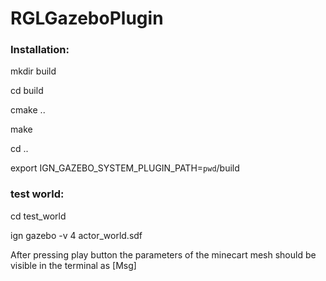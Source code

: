 # RGLGazeboPlugin
### Installation:

mkdir build

cd build

cmake ..

make

cd ..

export IGN_GAZEBO_SYSTEM_PLUGIN_PATH=`pwd`/build

### test world:

cd test_world

ign gazebo -v 4 actor_world.sdf

After pressing play button the parameters of the minecart mesh should be visible in the terminal as [Msg]